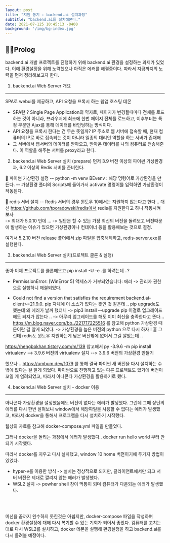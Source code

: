```yaml
---
layout: post
title: "지원 동기 : backend.ai 설치과정"
subtitle: "backend.ai를 설치해본다."
date: 2021-07-125 10:45:13 -0400
background: '/img/bg-index.jpg'
---
```


🚶‍♀️Prolog
---
 backend.ai 개발 프로젝트를 진행하기 위해 backend.ai 환경을 설정하는 과제가 있었다. 이에 환경설정을 위해 노력했으나 아직은 에러를 해결중이다. 따라서 지금까지의 노력을 먼저 정리해보고자 한다.
<br>

1. backend.ai Web Server 개요
---

SPA로 webui를 제공하고, API 요청을 프록시 하는 웹앱 호스팅 데몬

* SPA란 ? Single Page Application의 약자로, 페이지가 변경될때마다 전체를 로드하는 것이 아니라, 브라우저에 최초에 한번 페이지 전체를 로드하고, 이후부터는 특정 부분만 Ajax를 통해 데이터를 바인딩하는 방식이다.
* API 요청을 프록시 한다는 건 무슨 뜻일까? IP 주소로 웹 서버에 접속할 때, 현재 컴퓨터의 IP로 바로 접속되는 것이 아니라 일종의 대리인 역할을 하는 서버가 존재해 
* 그 서버에서 웹서버의 데이터를 받아오고, 받아온 데이터를 나의 컴퓨터로 전송해준다. 이 역할을 해주는 서버를 proxy라고 한다.

2. backend.ai Web Server 설치 (prepare)
먼저 3.9 버전 이상의 파이썬 가상환경과, 6.2 이상의 Redis 서버를 준비한다.

🔎 파이썬 가상환경 설정
-- python -m venv BEvenv : 해당 명령어로 가상환경을 만든다.
-- 가상환경 폴더의 Scripts에 들어가서 activate 명령어를 입력하면 가상환경이 작동된다.

🔎 redis 서버 설치
-- Redis 서버의 경우 윈도우 10에서는 지원하지 않는다고 한다 ..
대신 https://github.com/tporadowski/redis에서 redis를 지원한다고 하니 작동시켜보자<br>
-> 최대가 5.0.10 인데 ... -> 일단은 할 수 있는 가장 최신의 버전을 돌려보고 버전때문에 발생하는 이슈가 있으면 가상환경이나 컨테이너 등을 활용해보는 것으로 결정.

여기서 5.2.10 버전 release 폴더에서 zip 파일을 압축해제하고, redis-server.exe를 실행한다.


3. backend.ai Web Server 설치(프로젝트 클론 & 실행)
---

좋아 이제 프로젝트를 클론해오고
pip install -U -e .를 하려는데 ..?

* PermissionError: [WinError 5] 액세스가 거부되었습니다: 에러 -> 관리자 권한으로 실행하니 해결되었다.

* Could not find a version that satisfies the requirement backend.ai-client>=21.9.0.
 pip 자체에 이 소스가 없다는 뜻인 것 같은데 .. pip upgrade도 했는데 왜 에러가 날까 했더니
  -> pip3 install --upgrade pip 이걸로 업그레이드 해도 되지가 않는다 ..
  -> 아무리 업그레이드를 해도 이미 최신을 충족한다고 뜬다... https://m.blog.naver.com/bb_/221717225516 를 참고해 python 가상환경 때문이란 걸 알게 되었다.
 -> 가상환경을 높은 버전의 python 으로 다시 하자 ! 흠 그런데 redis도 윈도우 지원하는게 낮은 버전밖에 없어서 그걸 깔았는데 .. 

https://hengbokhan.tistory.com/m/139 참고해서
py -3.9.6 -m pip install virtualenv
 --> 3.9.6 버전의 virtualenv 설치
 --> 3.9.6 버전의 가상환경 만들기

했으나 .. https://umbum.dev/1079 를 통해 결국 파이썬 새 버전을 다시 설치하는 수밖에 없다는 걸 알게 되었다.
파이썬으로 진행하고 있는 다른 프로젝트도 있기에 버전이 꼬일 게 염려되었고, 따라서 아나콘다 가상환경을 활용하기로 했다.

4. backend.ai Web Server 설치 - docker 이용
---

아나콘다 가상환경을 설정했음에도 버전이 없다는 에러가 발생했다. 그런데 그때 상단의 에러를 다시 한번 살펴보니 window에서 해당파일을 사용할 수 없다는 에러가 발생했고, 따라서 docker을 통해서 프로그램을 다시 설치하기 시작했다.<br>

웹상의 자료를 참고해 docker-compose.yml 파일을 만들었다.

그러나 docker을 돌리는 과정에서 에러가 발생했다.. docker run hello world 부터 안되기 시작했다.

따라서 docker를 지우고 다시 설치했고, window 10 home 버전이기에 두가지 방법이 있었다.
 - hyper-v를 이용한 방식 -> 설치는 정상적으로 되지만, 클라이언트에서만 되고 서버 버전은 제대로 깔리지 않는 에러가 발생했다.
 - WSL2 설치 -> powher shell 창이 먹통이 되며 컴퓨터가 다운되는 에러가 발생했다.

<br><br>

 미션을 끝까지 완수하지 못한것은 아쉽지만, docker-compose 파일을 작성하며 docker 환경설정에 대해 다시 복기할 수 있는 기회가 되어서 좋았다. 컴퓨터를 고치는 대로 다시 WSL2를 설치하고, docker 데몬을 실행해 환경설정을 하고 backend.ai를 다시 돌려볼 예정이다.